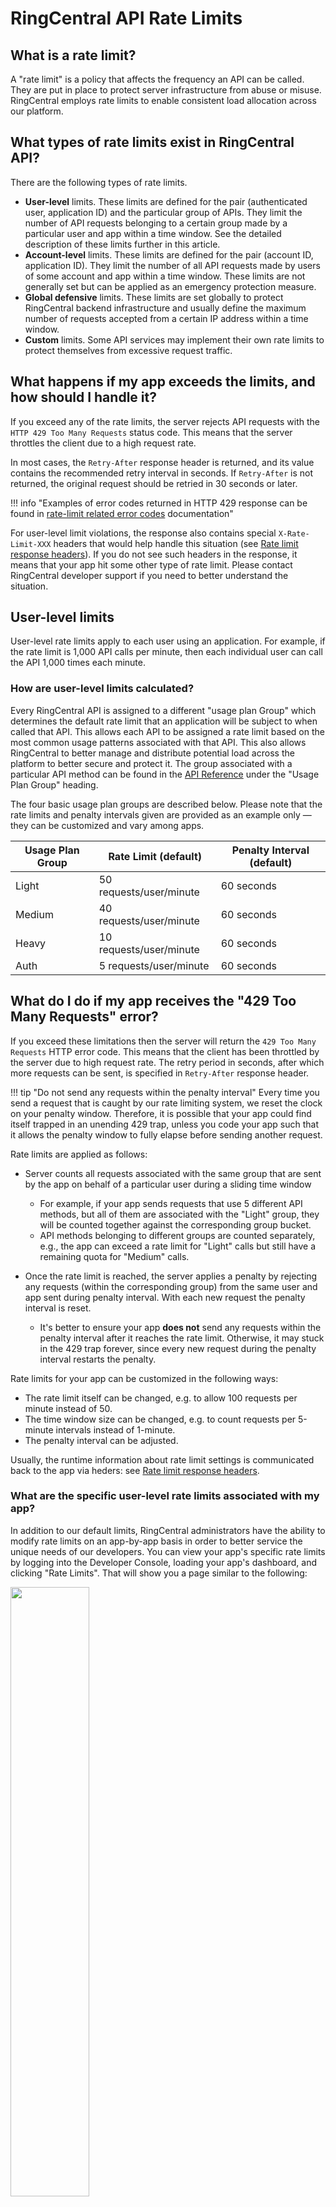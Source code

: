 # RingCentral API Rate Limits

## What is a rate limit?

A "rate limit" is a policy that affects the frequency an API can be called. They are put in place to protect server infrastructure from abuse or misuse. RingCentral employs rate limits to enable consistent load allocation across our platform.

## What types of rate limits exist in RingCentral API?

There are the following types of rate limits.

* **User-level** limits. These limits are defined for the pair (authenticated user, application ID) and the particular group of APIs. They limit the number of API requests belonging to a certain group made by a particular user and app within a time window. See the detailed description of these limits further in this article.
* **Account-level** limits. These limits are defined for the pair (account ID, application ID). They limit the number of all API requests made by users of some account and app within a time window. These limits are not generally set but can be applied as an emergency protection measure.
* **Global defensive** limits. These limits are set globally to protect RingCentral backend infrastructure and usually define the maximum number of requests accepted from a certain IP address within a time window.
* **Custom** limits. Some API services may implement their own rate limits to protect themselves from excessive request traffic.

 ## What happens if my app exceeds the limits, and how should I handle it?

If you exceed any of the rate limits, the server rejects API requests with the `HTTP 429 Too Many Requests` status code. This means that the server throttles the client due to a high request rate. 

In most cases, the `Retry-After` response header is returned, and its value contains the recommended retry interval in seconds.
If `Retry-After` is not returned, the original request should be retried in 30 seconds or later. 

!!! info "Examples of error codes returned in HTTP 429 response can be found in [rate-limit related error codes](errors.md#rate-limit-related-error-codes) documentation"

For user-level limit violations, the response also contains special `X-Rate-Limit-XXX` headers that would help handle this situation (see [Rate limit response headers](#rate-limit-response-headers)). If you do not see such headers in the response, it means that your app hit some other type of rate limit. Please contact RingCentral developer support if you need to better understand the situation.

## User-level limits

User-level rate limits apply to each user using an application. For example, if the rate limit is 1,000 API calls per minute, then each individual user can call the API 1,000 times each minute. 

### How are user-level limits calculated?

Every RingCentral API is assigned to a different "usage plan Group" which determines the default rate limit that an application will be subject to when called that API. This allows each API to be assigned a rate limit based on the most common usage patterns associated with that API. This also allows RingCentral to better manage and distribute potential load across the platform to better secure and protect it. The group associated with a particular API method can be found in the [API Reference](https://developers.ringcentral.com/api-reference) under the "Usage Plan Group" heading.

The four basic usage plan groups are described below. Please note that the rate limits and penalty intervals given are provided as an example only — they can be customized and vary among apps.

| Usage Plan Group | Rate Limit (default)    | Penalty Interval (default) |
|------------------|-------------------------|----------------------------|
| Light            | 50 requests/user/minute | 60 seconds                 |
| Medium           | 40 requests/user/minute | 60 seconds                 |
| Heavy            | 10 requests/user/minute | 60 seconds                 |
| Auth             | 5 requests/user/minute  | 60 seconds                 |

## What do I do if my app receives the "429 Too Many Requests" error?

If you exceed these limitations then the server will return the `429 Too Many Requests` HTTP error code. This means that the client has been throttled by the server due to high request rate. 
The retry period in seconds, after which more requests can be sent, is specified in `Retry-After` response header.

!!! tip "Do not send any requests within the penalty interval"
    Every time you send a request that is caught by our rate limiting system, we reset the clock on your penalty window. Therefore, it is possible that your app could find itself trapped in an unending 429 trap, unless you code your app such that it allows the penalty window to fully elapse before sending another request. 

Rate limits are applied as follows:

- Server counts all requests associated with the same group that are sent by the app on behalf of a particular user during a sliding time window
  - For example, if your app sends requests that use 5 different API methods, but all of them are associated with the "Light" group, they will be counted together against the corresponding group bucket.
  - API methods belonging to different groups are counted separately, e.g., the app can exceed a rate limit for "Light" calls but still have a remaining quota for "Medium" calls.

- Once the rate limit is reached, the server applies a penalty by rejecting any requests (within the corresponding group) from the same user and app sent during penalty interval. With each new request the penalty interval is reset.
  - It's better to ensure your app **does not** send any requests within the penalty interval after it reaches the rate limit. Otherwise, it may stuck in the 429 trap forever, since every new request during the penalty interval restarts the penalty. 

Rate limits for your app can be customized in the following ways:

* The rate limit itself can be changed, e.g. to allow 100 requests per minute instead of 50.
* The time window size can be changed, e.g. to count requests per 5-minute intervals instead of 1-minute.
* The penalty interval can be adjusted.

Usually, the runtime information about rate limit settings is communicated back to the app via heders: see [Rate limit response headers](#rate-limit-response-headers).

### What are the specific user-level rate limits associated with my app?

In addition to our default limits, RingCentral administrators have the ability to modify rate limits on an app-by-app basis in order to better service the unique needs of our developers. You can view your app's specific rate limits by logging into the Developer Console, loading your app's dashboard, and clicking "Rate Limits". That will show you a page similar to the following:

<img src="../../img/rate_limits.png" class="img-fluid" width="50%">

Within the above-presented limits, your client application is allowed to send 10 heavy, 40 medium, 50 light, and 5 authorization requests per user (extension) per minute.

### Rate limit response headers

The runtime state of user-level rate limits is communicated via specific HTTP response headers returned in response to any API request (although, in some rare cases, they may not be absent). Those headers are:

| Header                   | Description                                                                     |
|--------------------------|---------------------------------------------------------------------------------|
| `X-Rate-Limit-Group`     | API group of the given request (*Light*, *Medium*, *Heavy*, *Auth*).            |
| `X-Rate-Limit-Limit`     | Current rate limit for the given request                                        |
| `X-Rate-Limit-Remaining` | The number of requests left for the time interval (window) of this rate limit   |
| `X-Rate-Limit-Window`    | Time interval in seconds for the given request rate limit                       |

!!! warning "`X-Rate-Limit-Group` header values subject to change"
    Developers should be aware that the API group names may change in the future. The developers should not create logic in their products that assumes the API group will be exclusively "Light," "Medium," "Heavy," or "Auth."

#### Example

Let us consider the example of the request that retrieves account information. Rate Limits headers are returned in response alongside with HTTP status code.

```http
HTTP/1.1 200 OK
X-Rate-Limit-Group: light
X-Rate-Limit-Limit: 1000
X-Rate-Limit-Remaining: 999
X-Rate-Limit-Window: 60
Content-Language: en-US
Content-Type: application/json; charset=UTF-8

{
  "uri" : "https.../restapi/v1.0/account/1696121004",
  "id" : 1696121004,
  "serviceInfo" : { /* snip */ },
  "operator" : { /* snip */ }, 
  "mainNumber" : "+18775550010",
  "status" : "Confirmed",
  "setupWizardState" : "Completed"
}
```

### How to use X-Rate-Limit headers in a simple single-threaded use case?

If your app sends API requests within a single thread (e.g. downloads message attachments sequentially), the following approach can be used. 

* Check the `X-Rate-Limit-Remaining` header in each API response. If its value reaches zero, wait for the number of seconds returned in the `X-Rate-Limit-Window` response header.

* If you encounter an HTTP 429 error, wait for the number of seconds specified in the `Retry-After` response header.

If your logic that relies on `X-Rate-Limit-Remaining` works properly, your app should never encounter 429 errors due to violating user-level rate limits. In other words, if you build your app to be aware of this HTTP header and respond accordingly, you can prevent your app from being impacted, or at least alert personnel about the issue. 


